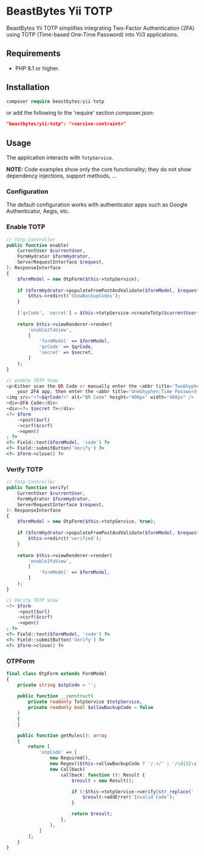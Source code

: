 # BeastBytes Yii TOTP
BeastBytes Yii TOTP simplifies integrating Two-Factor Authentication (2FA) 
using TOTP (Time-based One-Time Password) into Yii3 applications.

## Requirements
* PHP 8.1 or higher.

## Installation
```php
composer require beastbytes/yii-totp
```
or add the following to the 'require' section composer.json:
```json
"beastbytes/yii-totp": "<version-contraint>"
```
## Usage
The application interacts with <code>TotpService</code>.

**NOTE:** Code examples show only the core functionality; they do not show dependency injections, support methods, ...

### Configuration
The default configuration works with authenticator apps such as Google Authenticator, Aegis, etc.

### Enable TOTP
```php
// Totp Controller
public function enable(
    CurrentUser $currentUser,
    FormHydrator $formHydrator,
    ServerRequestInterface $request,
): ResponseInterface
{
    $formModel = new OtpForm($this->totpService);
    
    if ($formHydrator->populateFromPostAndValidate($formModel, $request)) {
        $this->redirct('ShowBackupCodes');
    }
    
    ['qrCode', 'secret'] = $this->totpService->createTotp($currentUser->getId());
    
    return $this->viewRenderer->render(
        'enable2faView',
        [
            'formModel' => $formModel,
            'qrCode' => $qrCode,
            'secret' => $secret,
        ]   
    );    
}
```

```php
// enable TOTP View
<p>Either scan the QR Code or manually enter the <abbr title='Two&hyphen;Factor Authentication'>2FA</abbr> code into
    your 2FA app, then enter the <abbr title='One&hyphen;Time Password'> OTP</abbr> code generated by the app.</p>
<img src="<?=$qrCode?>" alt="QR Code" height="400px" width="400px" />
<div>2FA Code</div>
<div><?= $secret ?></div>
<?= $form
    ->post($url)
    ->csrf($csrf)
    ->open()
; ?>
<?= Field::text($formModel, 'code') ?>
<?= Field::submitButton('Verify') ?>
<?= $form->close() ?>
```

### Verify TOTP

```php
// Totp Controller
public function verify(
    CurrentUser $currentUser,
    FormHydrator $formHydrator,
    ServerRequestInterface $request,
): ResponseInterface
{
    $formModel = new OtpForm($this->totpService, true);
    
    if ($formHydrator->populateFromPostAndValidate($formModel, $request)) {
        $this->redirct('verified');
    }
    
    return $this->viewRenderer->render(
        'enable2faView',
        [
            'formModel' => $formModel,
        ]   
    );    
}
```

```php
// Verify TOTP View
<?= $form
    ->post($url)
    ->csrf($csrf)
    ->open()
; ?>
<?= Field::text($formModel, 'code') ?>
<?= Field::submitButton('Verify') ?>
<?= $form->close() ?>
```

### OTPForm
```php
final class OtpForm extends FormModel
{
    private string $otpCode = '';
    
    public function __construct(
        private readonly TotpService $totpService, 
        private readonly bool $allowBackupCode = false
    )
    {        
    }

    public function getRules(): array
    {
        return [
            'otpCode' => [
                new Required(),
                new Regex(($this->allowBackupCode ? '/.+/' : '/\d{3}\s?\d{3}/')),
                new Callback(
                    callback: function (): Result {
                        $result = new Result();

                        if (!$this->totpService->verify(str_replace(' ', '', $this->otpCode))) {
                            $result->addError('Invalid Code');
                        }

                        return $result;
                    },
                ),
            ]
        ];
    }
}
```
